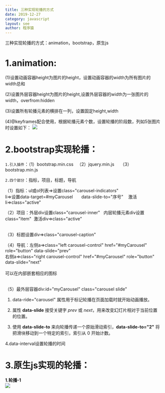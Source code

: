 ```yaml
---
title: 三种实现轮播的方式
date: 2019-12-27
category: javascript
layout: see
author: 程序猿
---
```

三种实现轮播的方式：animation，bootstrap，原生js

# 1.animation:

(1)设置动画容器height为图片的height，设置动画容器的width为所有图片的width总和

(2)设置外层容器height为图片的height,设置外层容器的width为一张图片的width，overfrom:hidden

(3)设置所有轮播元素的横排在一列，设置固定height,width<br />

(4)@keyframes配合使用，根据轮播元素个数，设置轮播的阶段数，列如5张图片时设置如下：
<img src="/public/images/carousel.png" class="img_cen">

# 2.bootstrap实现轮播：

`1.引入插件`：（1）bootstrap.min.css   （2）jquery.min.js     （3）bootstrap.min.js

`2.四个部分`：指标，项目，标题，导航

（1）指标：ul或ol列表=>设置class="carousel-indicators"<br />li=>设置data-target=#myCarousel       data-slide-to="序号"    激活li=>class="active"

（2）项目：外层div设置class="carousel-inner"   内层轮播元素div设置class="item"   激活div=>class="active"    <br />
<br />

（3）标题设置div=>class="carousel-caption"

（4）导航：左侧a=>class="left carousel-control" href="#myCarousel" role="button" data-slide="prev"<br />右侧a=>class="right carousel-control" href="#myCarousel" role="button" data-slide="next"<br />
<br />可以在内部嵌套相应的图标<br />
<br />

（5）最外层容器div:id="myCarousel" class="carousel slide"    

1. data-ride="carousel" 属性用于标记轮播在页面加载时就开始动画播放。<br />

2. 属性 **data-slide** 接受关键字 _prev_ 或 _next_，用来改变幻灯片相对于当前位置的位置。<br />

3. 使用 **data-slide-to** 来向轮播传递一个原始滑动索引，**data-slide-to="2"** 将把滑块移动到一个特定的索引，索引从 0 开始计数。<br />

4.data-interval设置轮播的时间

# 3.原生js实现的轮播：<br />
**1.轮播-1**<br />
<img src="/public/images/carousel1.png" class="img_cen"><br />
<br />